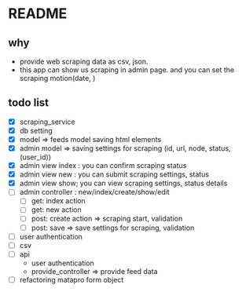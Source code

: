 # README
## why
- provide web scraping data as csv, json.
- this app can show us scraping in admin page. and you can set the scraping motion(date, )
## todo list
- [x] scraping_service
- [x] db setting
- [x] model  => feeds model saving html elements
- [x] admin model => saving settings for scraping (id, url, node, status, (user_id))
- [x] admin view index : you can confirm scraping status
- [x] admin view new : you can submit scraping settings, status
- [x] admin view show; you can view scraping settings, status details
- [ ] admin controller : new/index/create/show/edit
  - [ ] get: index action
  - [ ] get: new action
  - [ ] post: create action => scraping start, validation
  - [ ] post: save => save settings for scraping, validation
- [ ] user authentication
- [ ] csv
- [ ] api
  - user authentication
  - provide_controller => provide feed data
- [ ] refactoring matapro form object